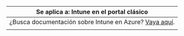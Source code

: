 |Se aplica a: Intune en el portal clásico |
|--|
|¿Busca documentación sobre Intune en Azure? [Vaya aquí](https://docs.microsoft.com/intune/what-is-intune).|
| |
